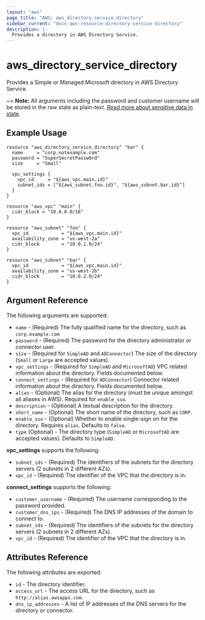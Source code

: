 ```yaml
---
layout: "aws"
page_title: "AWS: aws_directory_service_directory"
sidebar_current: "docs-aws-resource-directory-service-directory"
description: |-
  Provides a directory in AWS Directory Service.
---
```


# aws\_directory\_service\_directory

Provides a Simple or Managed Microsoft directory in AWS Directory Service.

~> **Note:** All arguments including the password and customer username will be stored in the raw state as plain-text.
[Read more about sensitive data in state](/docs/state/sensitive-data.html).

## Example Usage

```hcl
resource "aws_directory_service_directory" "bar" {
  name     = "corp.notexample.com"
  password = "SuperSecretPassw0rd"
  size     = "Small"

  vpc_settings {
    vpc_id     = "${aws_vpc.main.id}"
    subnet_ids = ["${aws_subnet.foo.id}", "${aws_subnet.bar.id}"]
  }
}

resource "aws_vpc" "main" {
  cidr_block = "10.0.0.0/16"
}

resource "aws_subnet" "foo" {
  vpc_id            = "${aws_vpc.main.id}"
  availability_zone = "us-west-2a"
  cidr_block        = "10.0.1.0/24"
}

resource "aws_subnet" "bar" {
  vpc_id            = "${aws_vpc.main.id}"
  availability_zone = "us-west-2b"
  cidr_block        = "10.0.2.0/24"
}
```

## Argument Reference

The following arguments are supported:

* `name` - (Required) The fully qualified name for the directory, such as `corp.example.com`
* `password` - (Required) The password for the directory administrator or connector user.
* `size` - (Required for `SimpleAD` and `ADConnector`) The size of the directory (`Small` or `Large` are accepted values).
* `vpc_settings` - (Required for `SimpleAD` and `MicrosoftAD`) VPC related information about the directory. Fields documented below.
* `connect_settings` - (Required for `ADConnector`) Connector related information about the directory. Fields documented below.
* `alias` - (Optional) The alias for the directory (must be unique amongst all aliases in AWS). Required for `enable_sso`.
* `description` - (Optional) A textual description for the directory.
* `short_name` - (Optional) The short name of the directory, such as `CORP`.
* `enable_sso` - (Optional) Whether to enable single-sign on for the directory. Requires `alias`. Defaults to `false`.
* `type` (Optional) - The directory type (`SimpleAD` or `MicrosoftAD` are accepted values). Defaults to `SimpleAD`.

**vpc\_settings** supports the following:

* `subnet_ids` - (Required) The identifiers of the subnets for the directory servers (2 subnets in 2 different AZs).
* `vpc_id` - (Required) The identifier of the VPC that the directory is in.

**connect\_settings** supports the following:

* `customer_username` - (Required) The username corresponding to the password provided.
* `customer_dns_ips` - (Required) The DNS IP addresses of the domain to connect to.
* `subnet_ids` - (Required) The identifiers of the subnets for the directory servers (2 subnets in 2 different AZs).
* `vpc_id` - (Required) The identifier of the VPC that the directory is in.

## Attributes Reference

The following attributes are exported:

* `id` - The directory identifier.
* `access_url` - The access URL for the directory, such as `http://alias.awsapps.com`.
* `dns_ip_addresses` - A list of IP addresses of the DNS servers for the directory or connector.

